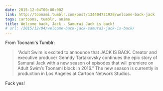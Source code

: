 ```yaml
---
date: 2015-12-04T00:00:00Z
link: http://toonami.tumblr.com/post/134404721928/welcome-back-jack
tags: cartoons, tumblr, anime
title: Welcome back, Jack - Samurai Jack is back!
# url: /2015/12/04/welcome-back-jack-samurai-jack-is-back/
---
```


From Toonami's Tumblr:

> “Adult Swim is excited to announce that JACK IS BACK. Creator and executive producer Genndy Tartakovsky continues the epic story of Samurai Jack with a new season of episodes that will premiere on Adult Swim’s Toonami block in 2016.”
The new season is currently in production in Los Angeles at Cartoon Network Studios.

Fuck yes! 